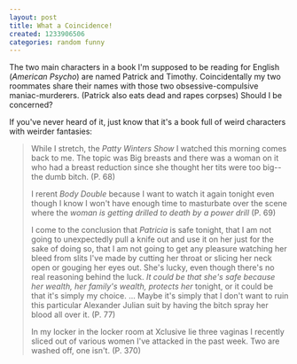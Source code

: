 ```yaml
---
layout: post
title: What a Coincidence!
created: 1233906506
categories: random funny
---
```

The two main characters in a book I'm supposed to be reading for English (*American Psycho*) are named Patrick and Timothy. Coincidentally my two roommates share their names with those two obsessive-compulsive maniac-murderers. (Patrick also eats dead and rapes corpses) Should I be concerned?

If you've never heard of it, just know that it's a book full of weird characters with weirder fantasies:

> While I stretch, the *Patty Winters Show* I watched this morning comes back to me. The topic was Big breasts and there was a woman on it who had a breast reduction since she thought her tits were too big--the dumb bitch. (P. 68)
> 
> I rerent *Body Double* because I want to watch it again tonight even though I know I won't have enough time to masturbate over the scene where the *woman is getting drilled to death by a power drill* (P. 69)
> 
> I come to the conclusion that *Patricia* is safe tonight, that I am not going to unexpectedly pull a knife out and use it on her just for the sake of doing so, that I am not going to get any pleasure watching her bleed from slits I've made by cutting her throat or slicing her neck open or gouging her eyes out. She's lucky, even though there's no real reasoning behind the luck. *It could be that she's safe because her wealth, her family's wealth, protects her* tonight, or it could be that it's simply my choice. ... Maybe it's simply that I don't want to ruin this particular Alexander Julian suit by having the bitch spray her blood all over it. (P. 77)
> 
> In my locker in the locker room at Xclusive lie three vaginas I recently sliced out of various women I've attacked in the past week. Two are washed off, one isn't. (P. 370)
